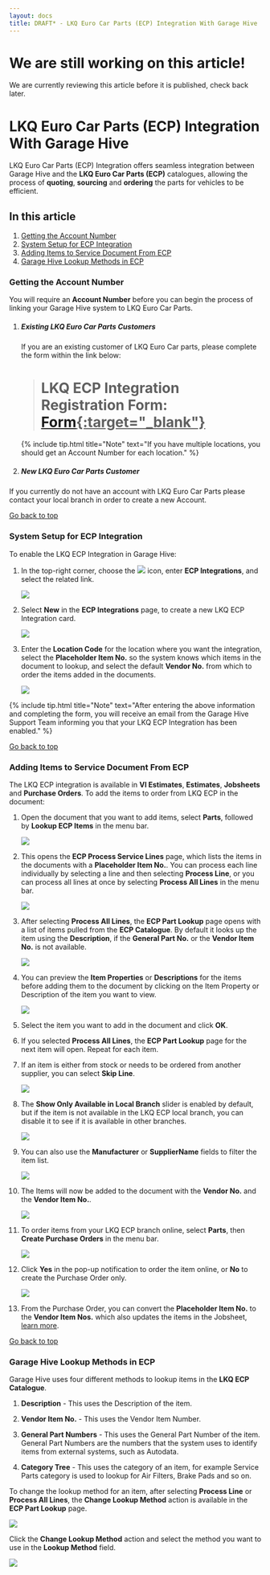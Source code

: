 ```yaml
---
layout: docs
title: DRAFT* - LKQ Euro Car Parts (ECP) Integration With Garage Hive
---
```


<a name="top"></a>

# We are still working on this article!
We are currently reviewing this article before it is published, check back later.

# LKQ Euro Car Parts (ECP) Integration With Garage Hive
LKQ Euro Car Parts (ECP) Integration offers seamless integration between Garage Hive and the **LKQ Euro Car Parts (ECP)** catalogues, allowing the process of **quoting**, **sourcing** and **ordering** the parts for vehicles to be efficient.

## In this article
1. [Getting the Account Number](#getting-the-account-number)
2. [System Setup for ECP Integration](#system-setup-for-ecp-integration)
3. [Adding Items to Service Document From ECP](#adding-items-to-service-document-from-ecp)
4. [Garage Hive Lookup Methods in ECP](#garage-hive-lookup-methods-in-ecp)

### Getting the Account Number
You will require an **Account Number** before you can begin the process of linking your Garage Hive system to LKQ Euro Car Parts.
1. ##### Existing LKQ Euro Car Parts Customers
   If you are an existing customer of LKQ Euro Car parts, please complete the form within the link below:

      > # LKQ ECP Integration Registration Form: <ins>[Form](link){:target="_blank"}</ins>

   {% include tip.html title="Note" text="If you have multiple locations, you should get an Account Number for each location." %}

2. ##### New LKQ Euro Car Parts Customer
If you currently do not have an account with LKQ Euro Car Parts please contact your local branch in order to create a new Account.

[Go back to top](#top)

### System Setup for ECP Integration
To enable the LKQ ECP Integration in Garage Hive:
1. In the top-right corner, choose the ![](media/search_icon.png) icon, enter **ECP Integrations**, and select the related link.

   ![](media/ecp-integration-setup1.png)

2. Select **New** in the **ECP Integrations** page, to create a new LKQ ECP Integration card.

   ![](media/ecp-integration-setup2.png)

3. Enter the **Location Code** for the location where you want the integration, select the **Placeholder Item No.** so the system knows which items in the document to lookup, and select the default **Vendor No.** from which to order the items added in the documents. 

   ![](media/ecp-integration-setup3.png)

{% include tip.html title="Note" text="After entering the above information and completing the form, you will receive an email from the Garage Hive Support Team informing you that your LKQ ECP Integration has been enabled." %}

[Go back to top](#top)

### Adding Items to Service Document From ECP
The LKQ ECP integration is available in **VI Estimates**, **Estimates**, **Jobsheets** and **Purchase Orders**. To add the items to order from LKQ ECP in the document:
1. Open the document that you want to add items, select **Parts**, followed by **Lookup ECP Items** in the menu bar.

   ![](media/ecp-integration-add-items1.png)

1. This opens the **ECP Process Service Lines** page, which lists the items in the documents with a **Placeholder Item No.**. You can process each line individually by selecting a line and then selecting **Process Line**, or you can process all lines at once by selecting **Process All Lines** in the menu bar.

   ![](media/ecp-integration-add-items2.png)

1. After selecting **Process All Lines**, the **ECP Part Lookup** page opens with a list of items pulled from the **ECP Catalogue**. By default it looks up the item using the **Description**, if the **General Part No.** or the **Vendor Item No.** is not available.

   ![](media/ecp-integration-add-items3.png)

1. You can preview the **Item Properties** or **Descriptions** for the items before adding them to the document by clicking on the Item Property or Description of the item you want to view.

   ![](media/ecp-integration-add-items4.gif)

1. Select the item you want to add in the document and click **OK**.
1. If you selected **Process All Lines**, the **ECP Part Lookup** page for the next item will open. Repeat for each item. 
1. If an item is either from stock or needs to be ordered from another supplier, you can select **Skip Line**.

   ![](media/ecp-integration-add-items5.png)

1. The **Show Only Available in Local Branch** slider is enabled by default, but if the item is not available in the LKQ ECP local branch, you can disable it to see if it is available in other branches.

   ![](media/ecp-integration-add-items6.png)

1. You can also use the **Manufacturer** or **SupplierName** fields to filter the item list.

   ![](media/ecp-integration-add-items7.png)

1. The Items will now be added to the document with the **Vendor No.** and the **Vendor Item No.**.

   ![](media/ecp-integration-add-items8.png)

1. To order items from your LKQ ECP branch online, select **Parts**, then **Create Purchase Orders** in the menu bar.

   ![](media/ecp-integration-add-items9.png)

1. Click **Yes** in the pop-up notification to order the item online, or **No** to create the Purchase Order only.

   ![](media/ecp-integration-add-items10.png)

1. From the Purchase Order, you can convert the **Placeholder Item No.** to the **Vendor Item Nos.** which also updates the items in the Jobsheet, [learn more]().

[Go back to top](#top)

### Garage Hive Lookup Methods in ECP
Garage Hive uses four different methods to lookup items in the **LKQ ECP Catalogue**.                        

1. **Description** - This uses the Description of the item.

2. **Vendor Item No.** - This uses the Vendor Item Number.
 
3. **General Part Numbers** - This uses the General Part Number of the item. General Part Numbers are the numbers that the system uses to identify items from external systems, such as Autodata.

4. **Category Tree** - This uses the category of an item, for example Service Parts category is used to lookup for Air Filters, Brake Pads and so on.

To change the lookup method for an item, after selecting **Process Line** or **Process All Lines**, the **Change Lookup Method** action is available in the **ECP Part Lookup** page.

   ![](media/ecp-integration-lookup-method1.png)

Click the **Change Lookup Method** action and select the method you want to use in the **Lookup Method** field.

   ![](media/ecp-integration-lookup-method2.png)